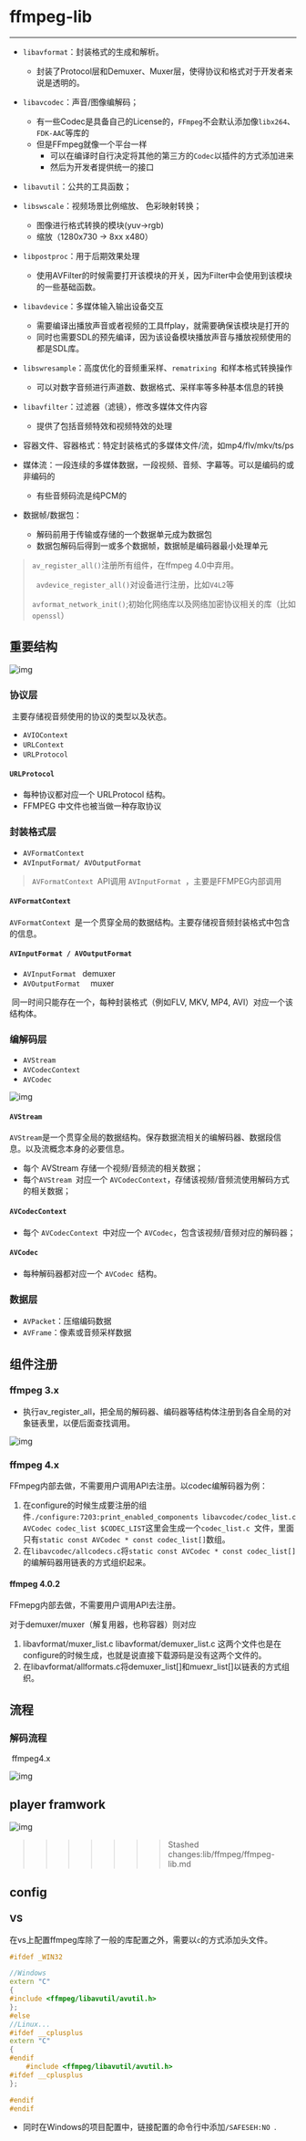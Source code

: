 

# ffmpeg-lib

---

- `libavformat`：封装格式的生成和解析。
  - 封装了Protocol层和Demuxer、Muxer层，使得协议和格式对于开发者来说是透明的。

- `libavcodec`：声音/图像编解码；
  - 有一些Codec是具备自己的License的，`FFmpeg`不会默认添加像`libx264`、`FDK-AAC`等库的
  - 但是FFmpeg就像一个平台一样
    - 可以在编译时自行决定将其他的第三方的`Codec`以插件的方式添加进来
    - 然后为开发者提供统一的接口

- `libavutil`：公共的工具函数；
- `libswscale`：视频场景比例缩放、 色彩映射转换；
  - 图像进行格式转换的模块(yuv->rgb)
  - 缩放（1280x730 -> 8xx x480）

- `libpostproc`：用于后期效果处理
  - 使用AVFilter的时候需要打开该模块的开关，因为Filter中会使用到该模块的一些基础函数。

- `libavdevice`：多媒体输入输出设备交互
  - 需要编译出播放声音或者视频的工具ffplay，就需要确保该模块是打开的
  - 同时也需要SDL的预先编译，因为该设备模块播放声音与播放视频使用的都是SDL库。

- `libswresample`：高度优化的音频重采样、`rematrixing `和样本格式转换操作
  - 可以对数字音频进行声道数、数据格式、采样率等多种基本信息的转换

- `libavfilter`：过滤器（滤镜），修改多媒体文件内容
  - 提供了包括音频特效和视频特效的处理



- 容器文件、容器格式：特定封装格式的多媒体文件/流，如mp4/flv/mkv/ts/ps
- 媒体流：一段连续的多媒体数据，一段视频、音频、字幕等。可以是编码的或非编码的
  - 有些音频码流是纯PCM的
- 数据帧/数据包：
  - 解码前用于传输或存储的一个数据单元成为数据包
  - 数据包解码后得到一或多个数据帧，数据帧是编码器最小处理单元

> `av_register_all()`注册所有组件，在ffmpeg 4.0中弃用。
>
> ` avdevice_register_all()`对设备进行注册，比如`V4L2`等
>
> `avformat_network_init()`;初始化网络库以及网络加密协议相关的库（比如`openssl`）



## 重要结构

![img](https://raw.githubusercontent.com/Mocearan/picgo-server/main/20130914204051125)

### 协议层

​		主要存储视音频使用的协议的类型以及状态。

- `AVIOContext`
- `URLContext`
- `URLProtocol ` 

#### `URLProtocol`

- 每种协议都对应一个 URLProtocol 结构。
- FFMPEG 中文件也被当做一种存取协议



### 封装格式层

- `AVFormatContext`
- `AVInputFormat/ AVOutputFormat`

> `AVFormatContext `API调用 `AVInputFormat `，主要是FFMPEG内部调用

####  `AVFormatContext`

​		`AVFormatContext `是一个贯穿全局的数据结构。主要存储视音频封装格式中包含的信息。

#### `AVInputFormat / AVOutputFormat`

- `AVInputFormat `  demuxer 
- `AVOutputFormat  ` muxer

​		同一时间只能存在一个，每种封装格式（例如FLV, MKV, MP4, AVI）对应一个该结构体。

### 编解码层

- `AVStream`
- `AVCodecContext`
- `AVCodec`

![img](https://raw.githubusercontent.com/Mocearan/picgo-server/main/acec70e8ccf982d2c7ef7b36aac8902d.png)

#### `AVStream`

​		`AVStream`是一个贯穿全局的数据结构。保存数据流相关的编解码器、数据段信息。以及流概念本身的必要信息。

- 每个 AVStream 存储一个视频/音频流的相关数据；
- 每个`AVStream `对应一个 `AVCodecContext`，存储该视频/音频流使用解码方式的相关数据；

#### `AVCodecContext`

- 每个 `AVCodecContext `中对应一个 `AVCodec`，包含该视频/音频对应的解码器；



#### `AVCodec`

- 每种解码器都对应一个 `AVCodec `结构。



### 数据层

- `AVPacket`：压缩编码数据
- `AVFrame`：像素或音频采样数据





## 组件注册

### ffmpeg 3.x

- 执行av_register_all，把全局的解码器、编码器等结构体注册到各自全局的对象链表里，以便后面查找调用。

![img](https://developer.qcloudimg.com/http-save/yehe-7620466/3ce9fafec0380072101a0f0e7f41b8ad.png)



### ffmpeg 4.x

FFmpeg内部去做，不需要用户调用API去注册。以codec编解码器为例：

1. 在configure的时候生成要注册的组件`./configure:7203:print_enabled_components libavcodec/codec_list.c AVCodec codec_list $CODEC_LIST`这里会生成一个`codec_list.c `文件，里面只有`static const AVCodec * const codec_list[]`数组。
2. 在`libavcodec/allcodecs.c`将`static const AVCodec * const codec_list[]`的编解码器用链表的方式组织起来。

#### ffmpeg 4.0.2

FFmepg内部去做，不需要用户调用API去注册。

对于demuxer/muxer（解复用器，也称容器）则对应

1. libavformat/muxer_list.c libavformat/demuxer_list.c 这两个文件也是在configure的时候生成，也就是说直接下载源码是没有这两个文件的。
2. 在libavformat/allformats.c将demuxer_list[]和muexr_list[]以链表的方式组织。





## 流程

### 解码流程

​		ffmpeg4.x

![img](https://raw.githubusercontent.com/Mocearan/picgo-server/main/v2-47142db7477a14628a39cd46b5526e84_1440w.webp)

## player framwork

![img](https://developer.qcloudimg.com/http-save/yehe-7620466/4fbd7c6180f0c68f7aa5dd604c4b04d0.png)
>>>>>>> Stashed changes:lib/ffmpeg/ffmpeg-lib.md



## config

### VS

​	在vs上配置ffmpeg库除了一般的库配置之外，需要以`c`的方式添加头文件。

```c++
#ifdef _WIN32

//Windows
extern "C"
{
#include <ffmpeg/libavutil/avutil.h>
};
#else
//Linux...
#ifdef __cplusplus
extern "C"
{
#endif
	#include <ffmpeg/libavutil/avutil.h>
#ifdef __cplusplus
};

#endif
#endif
```

- 同时在Windows的项目配置中，链接配置的命令行中添加`/SAFESEH:NO `.

